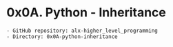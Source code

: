 # 0x0A. Python - Inheritance
    - GitHub repository: alx-higher_level_programming
    - Directory: 0x0A-python-inheritance
